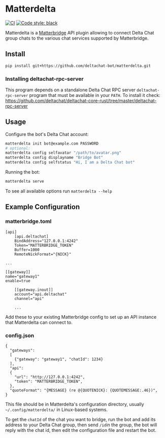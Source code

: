 # Matterdelta

[![CI](https://github.com/deltachat-bot/matterdelta/actions/workflows/python-ci.yml/badge.svg)](https://github.com/deltachat-bot/matterdelta/actions/workflows/python-ci.yml)
[![Code style: black](https://img.shields.io/badge/code%20style-black-000000.svg)](https://github.com/psf/black)

Matterdelta is a [Matterbridge](https://github.com/42wim/matterbridge) API plugin allowing to connect
Delta Chat group chats to the various chat services supported by Matterbridge.

## Install

```sh
pip install git+https://github.com/deltachat-bot/matterdelta.git
```

### Installing deltachat-rpc-server

This program depends on a standalone Delta Chat RPC server `deltachat-rpc-server` program that must be
available in your `PATH`. To install it check:
https://github.com/deltachat/deltachat-core-rust/tree/master/deltachat-rpc-server

## Usage

Configure the bot's Delta Chat account:

```sh
matterdelta init bot@example.com PASSWORD
# optional:
matterdelta config selfavatar "/path/to/avatar.png"
matterdelta config displayname "Bridge Bot"
matterdelta config selfstatus "Hi, I am a Delta Chat bot"
```

Running the bot:

```sh
matterdelta serve
```

To see all available options run `matterdelta --help`

## Example Configuration

### matterbridge.toml

```
[api]
    [api.deltachat]
    BindAddress="127.0.0.1:4242"
    Token="MATTERBRIDGE_TOKEN"
    Buffer=1000
    RemoteNickFormat="{NICK}"

...

[[gateway]]
name="gateway1"
enable=true

    [[gateway.inout]]
    account="api.deltachat"
    channel="api"

    ...
```

Add these to your existing Matterbridge config to set up an API instance that Matterdelta can connect to.

### config.json

```
{
  "gateways":
  [
    {"gateway": "gateway1", "chatId": 1234}
  ],
  "api":
  {
    "url": "http://127.0.0.1:4242",
    "token": "MATTERBRIDGE_TOKEN",
  },
  "quoteFormat": "{MESSAGE} (re @{QUOTENICK}: {QUOTEMESSAGE:.46})",
}
```

This file should be in Matterdelta's configuration directory, usually `~/.config/matterdelta/`
in Linux-based systems.

To get the `chatId` of the chat you want to bridge, run the bot and add its address to your Delta Chat group,
then send `/id`in the group, the bot will reply with the chat id, then edit the configuration file
and restart the bot.
